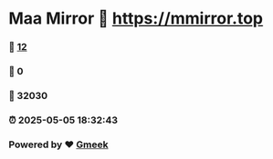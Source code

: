 # Maa Mirror :link: https://mmirror.top 
### :page_facing_up: [12](https://mmirror.top/tag.html) 
### :speech_balloon: 0 
### :hibiscus: 32030 
### :alarm_clock: 2025-05-05 18:32:43 
### Powered by :heart: [Gmeek](https://github.com/Meekdai/Gmeek)
